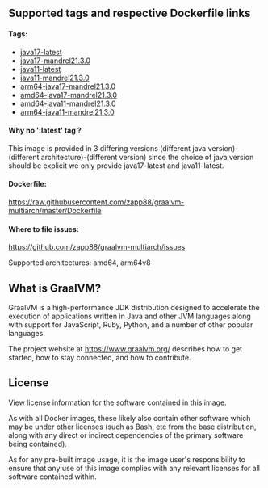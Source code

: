 ## Supported tags and respective Dockerfile links

#### Tags:

- [java17-latest](https://hub.docker.com/layers/zapp88/graalvm-multiarch/java17-latest/images/sha256-de3c22c967aafd461395457f357a3b6e3ca26d30e2bf411edf733a179a1ac788?context=repo)
- [java17-mandrel21.3.0](https://hub.docker.com/layers/zapp88/graalvm-multiarch/java17-graalvm21.3.0/images/sha256-de3c22c967aafd461395457f357a3b6e3ca26d30e2bf411edf733a179a1ac788?context=repo)
- [java11-latest](https://hub.docker.com/layers/zapp88/graalvm-multiarch/java11-latest/images/sha256-dda3e9c5d343225ef4dc5b81ce29d07fec6bc9b45965d90cf87b8707ef21d155?context=repo)
- [java11-mandrel21.3.0](https://hub.docker.com/layers/zapp88/graalvm-multiarch/java11-graalvm21.3.0/images/sha256-4b4e921930883c6387ce3f91b3915a714a614e19edb0f03cad778cc00a217940?context=repo)
- [arm64-java17-mandrel21.3.0](https://hub.docker.com/layers/zapp88/graalvm-multiarch/arm64-java17-graalvm21.3.0/images/sha256-d70d7d5b513c006d41f6275d3f669551d120cd8debc903f8daadf3ed2fb3421f?context=repo)
- [amd64-java17-mandrel21.3.0](https://hub.docker.com/layers/zapp88/graalvm-multiarch/amd64-java17-graalvm21.3.0/images/sha256-de3c22c967aafd461395457f357a3b6e3ca26d30e2bf411edf733a179a1ac788?context=repo)
- [amd64-java11-mandrel21.3.0](https://hub.docker.com/layers/zapp88/graalvm-multiarch/amd64-java11-graalvm21.3.0/images/sha256-4b4e921930883c6387ce3f91b3915a714a614e19edb0f03cad778cc00a217940?context=repo)
- [arm64-java11-mandrel21.3.0](https://hub.docker.com/layers/zapp88/graalvm-multiarch/arm64-java11-graalvm21.3.0/images/sha256-dda3e9c5d343225ef4dc5b81ce29d07fec6bc9b45965d90cf87b8707ef21d155?context=repo)

#### Why no ':latest' tag ?

This image is provided in 3 differing versions
(different java version)-(different architecture)-(different version) since the choice of java version should be explicit we only provide java17-latest and java11-latest.

#### Dockerfile:

<https://raw.githubusercontent.com/zapp88/graalvm-multiarch/master/Dockerfile>

#### Where to file issues:

<https://github.com/zapp88/graalvm-multiarch/issues>

Supported architectures: amd64, arm64v8

## What is GraalVM?

GraalVM is a high-performance JDK distribution designed to accelerate the execution of applications written in Java and other JVM languages along with support for JavaScript, Ruby, Python, and a number of other popular languages.

The project website at https://www.graalvm.org/ describes how to get started, how to stay connected, and how to contribute.

## License

View license information for the software contained in this image.

As with all Docker images, these likely also contain other software which may be under other licenses (such as Bash, etc from the base distribution, along with any direct or indirect dependencies of the primary software being contained).

As for any pre-built image usage, it is the image user's responsibility to ensure that any use of this image complies with any relevant licenses for all software contained within.
